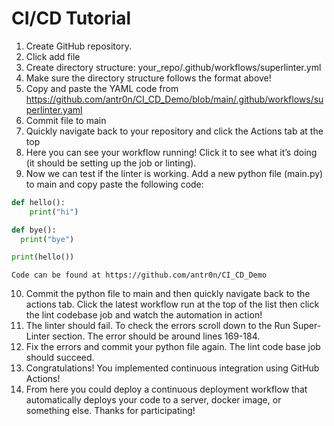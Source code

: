 # CI/CD Tutorial
1.	Create GitHub repository.
2.	Click add file
3.	Create directory structure: your_repo/.github/workflows/superlinter.yml
4.	Make sure the directory structure follows the format above!
5.	Copy and paste the YAML code from https://github.com/antr0n/CI_CD_Demo/blob/main/.github/workflows/superlinter.yaml
6.	Commit file to main
7.	Quickly navigate back to your repository and click the Actions tab at the top
8.	Here you can see your workflow running! Click it to see what it’s doing (it should be setting up the job or linting).
9.	Now we can test if the linter is working. Add a new python file (main.py) to main and copy paste the following code: 
```Python
def hello():
    print("hi")

def bye():
  print("bye")

print(hello())
```
	Code can be found at https://github.com/antr0n/CI_CD_Demo
10.	Commit the python file to main and then quickly navigate back to the actions tab. Click the latest workflow run at the top of the list then click the lint codebase job and watch the automation in action!
11.	The linter should fail. To check the errors scroll down to the Run Super-Linter section. The error should be around lines 169-184.
12.	Fix the errors and commit your python file again. The lint code base job should succeed.
13.	Congratulations! You implemented continuous integration using GitHub Actions!
14.	From here you could deploy a continuous deployment workflow that automatically deploys your code to a server, docker image, or something else. Thanks for participating!


